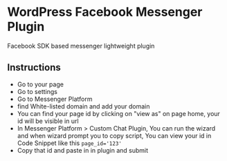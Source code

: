 # WordPress Facebook Messenger Plugin
Facebook SDK based messenger lightweight plugin
## Instructions 
- Go to your page
- Go to settings
- Go to Messenger Platform
- find White-listed domain and add your domain
- You can find your page id by clicking on "view as" on page home, your id will be visible in url
- In Messenger Platform > Custom Chat Plugin, You can run the wizard and when wizard prompt you to copy script, You can view your id in Code Snippet like this ```page_id='123'```
- Copy that id and paste in in plugin and submit
